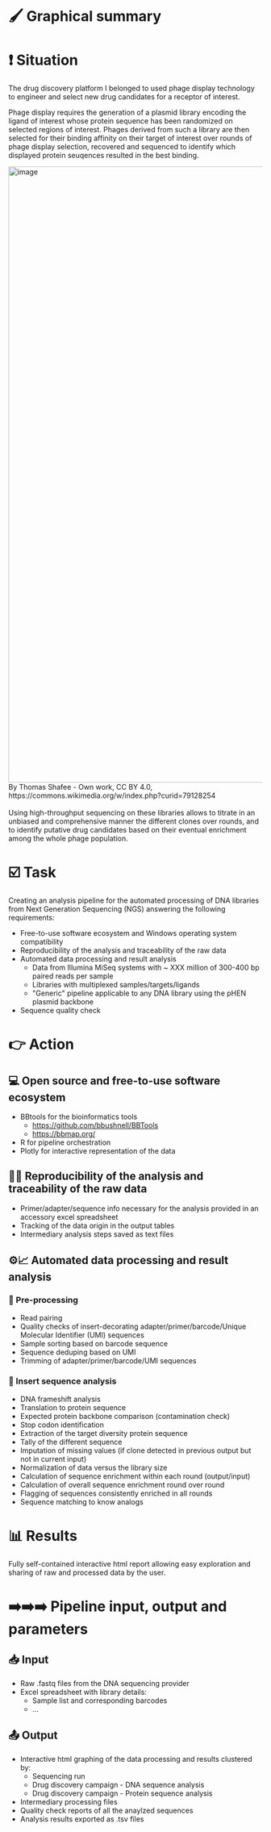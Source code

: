 # :paintbrush: Graphical summary

# :exclamation: Situation

The drug discovery platform I belonged to used phage display technology to engineer and select new drug candidates for a receptor of interest.

Phage display requires the generation of a plasmid library encoding the ligand of interest whose protein sequence has been randomized on selected regions of interest. Phages derived from such a library are then selected for their binding affinity on their target of interest over rounds of phage display selection, recovered and sequenced to identify which displayed protein seuqences resulted in the best binding.

<img width="1920" height="1222" alt="image" src="https://github.com/user-attachments/assets/437a8508-e2cf-4ad4-8b0b-d942a127b811" />
By Thomas Shafee - Own work, CC BY 4.0, https://commons.wikimedia.org/w/index.php?curid=79128254
<br />
<br />
Using high-throughput sequencing on these libraries allows to titrate in an unbiased and comprehensive manner the different clones over rounds, and to identify putative drug candidates based on their eventual enrichment among the whole phage population. 

# :ballot_box_with_check: Task

Creating an analysis pipeline for the automated processing of DNA libraries from Next Generation Sequencing (NGS) answering the following requirements:
- Free-to-use software ecosystem and Windows operating system compatibility
- Reproducibility of the analysis and traceability of the raw data
- Automated data processing and result analysis
  - Data from Illumina MiSeq systems with ~ XXX million of 300-400 bp paired reads per sample
  - Libraries with multiplexed samples/targets/ligands
  - "Generic" pipeline applicable to any DNA library using the pHEN plasmid backbone
- Sequence quality check 

# :point_right: Action

## :computer: Open source and free-to-use software ecosystem

- BBtools for the bioinformatics tools
  - https://github.com/bbushnell/BBTools
  - https://bbmap.org/
- R for pipeline orchestration
- Plotly for interactive representation of the data

## :male_detective: Reproducibility of the analysis and traceability of the raw data

- Primer/adapter/sequence info necessary for the analysis provided in an accessory excel spreadsheet 
- Tracking of the data origin in the output tables
- Intermediary analysis steps saved as text files

## :gear::chart_with_upwards_trend: Automated data processing and result analysis

### :twisted_rightwards_arrows: Pre-processing
- Read pairing
- Quality checks of insert-decorating adapter/primer/barcode/Unique Molecular Identifier (UMI) sequences
- Sample sorting based on barcode sequence
- Sequence deduping based on UMI
- Trimming of adapter/primer/barcode/UMI sequences

### :abacus: Insert sequence analysis

- DNA frameshift analysis
- Translation to protein sequence
- Expected protein backbone comparison (contamination check)
- Stop codon identification
- Extraction of the target diversity protein sequence
- Tally of the different sequence
- Imputation of missing values (if clone detected in previous output but not in current input)
- Normalization of data versus the library size
- Calculation of sequence enrichment within each round (output/input)
- Calculation of overall sequence enrichment round over round
- Flagging of sequences consistently enriched in all rounds
- Sequence matching to know analogs

# :bar_chart: Results

Fully self-contained interactive html report allowing easy exploration and sharing of raw and processed data by the user.

# :arrow_right::arrow_right::arrow_right: Pipeline input, output and parameters

## :inbox_tray: Input

- Raw .fastq files from the DNA sequencing provider
- Excel spreadsheet with library details:
  - Sample list and corresponding barcodes
  - ...

## :outbox_tray: Output

- Interactive html graphing of the data processing and results clustered by:
  - Sequencing run
  - Drug discovery campaign - DNA sequence analysis
  - Drug discovery campaign - Protein sequence analysis
- Intermediary processing files
- Quality check reports of all the anaylzed sequences
- Analysis results exported as .tsv files
